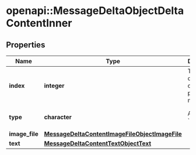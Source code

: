 # openapi::MessageDeltaObjectDeltaContentInner


## Properties
Name | Type | Description | Notes
------------ | ------------- | ------------- | -------------
**index** | **integer** | The index of the content part in the message. | 
**type** | **character** | Always &#x60;image_file&#x60;. | [Enum: [image_file, text]] 
**image_file** | [**MessageDeltaContentImageFileObjectImageFile**](MessageDeltaContentImageFileObject_image_file.md) |  | [optional] 
**text** | [**MessageDeltaContentTextObjectText**](MessageDeltaContentTextObject_text.md) |  | [optional] 


